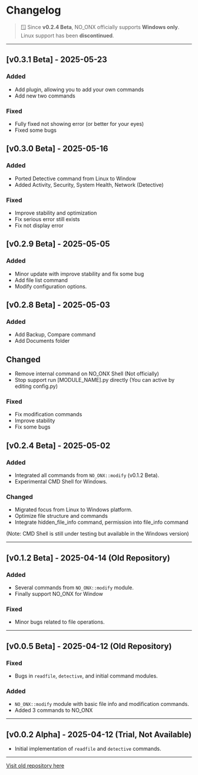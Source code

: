 # Changelog
> 🪟 Since **v0.2.4 Beta**, NO_ONX officially supports **Windows only**. Linux support has been **discontinued**.

---
## [v0.3.1 Beta] - 2025-05-23
### Added
- Add plugin, allowing you to add your own commands
- Add new two commands

### Fixed
- Fully fixed not showing error (or better for your eyes)
- Fixed some bugs

## [v0.3.0 Beta] - 2025-05-16
### Added
- Ported Detective command from Linux to Window
- Added Activity, Security, System Health, Network (Detective)

### Fixed
- Improve stability and optimization
- Fix serious error still exists
- Fix not display error
  
## [v0.2.9 Beta] - 2025-05-05
### Added
- Minor update with improve stability and fix some bug
- Add file list command
- Modify configuration options.

## [v0.2.8 Beta] - 2025-05-03
### Added
- Add Backup, Compare command
- Add Documents folder

## Changed
- Remove internal command on NO_ONX Shell (Not officially)
- Stop support run [MODULE_NAME].py directly (You can active by editing config.py)

### Fixed
- Fix modification commands
- Improve stability
- Fix some bugs

## [v0.2.4 Beta] - 2025-05-02
### Added
- Integrated all commands from `NO_ONX::modify` (v0.1.2 Beta).
- Experimental CMD Shell for Windows.

### Changed
- Migrated focus from Linux to Windows platform.
- Optimize file structure and commands
- Integrate hidden_file_info command, permission into file_info command

(Note: CMD Shell is still under testing but available in the Windows version)

---

## [v0.1.2 Beta] - 2025-04-14 (Old Repository)
### Added
- Several commands from `NO_ONX::modify` module.
- Finally support NO_ONX for Window

### Fixed
- Minor bugs related to file operations.

---

## [v0.0.5 Beta] - 2025-04-12 (Old Repository)
### Fixed
- Bugs in `readfile`, `detective`, and initial command modules.

### Added
- `NO_ONX::modify` module with basic file info and modification commands.
- Added 3 commands to NO_ONX
---

## [v0.0.2 Alpha] - 2025-04-12 (Trial, Not Available)
- Initial implementation of `readfile` and `detective` commands.

---
[Visit old repository here](https://github.com/DevStatesSmp/NO_ONX-old)
